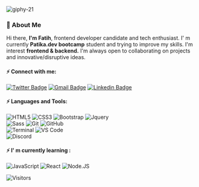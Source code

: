 
![giphy-21](https://user-images.githubusercontent.com/47625725/147831187-8aec47ae-fc86-4473-b5bc-e26c481b525a.gif)




### 🚀 About Me
Hi there, **I'm Fatih**, frontend developer candidate and tech enthusiast. I' m currently **Patika.dev bootcamp** student and trying to improve my skills. I'm interest **frontend & backend.** I'm always open to collaborating on projects and innovative/disruptive ideas.


#### ⚡️ Connect with me:

[![Twitter Badge](https://img.shields.io/badge/-fatih_bas-blue?style=plastic&logo=Twitter&logoColor=white&link=https://twitter.com/fatih_bas)](https://twitter.com/fatih_bas)
[![Gmail Badge](https://img.shields.io/badge/-fatihbas1@gmail.com-c14438?style=plastic&logo=Gmail&logoColor=white&link=mailto:fatihbas1@gmail.com)](mailto:fatihbas1@gmail.com)
[![Linkedin Badge](https://img.shields.io/badge/-fatih_bas-blue?style=plastic&logo=Linkedin&logoColor=white&link=https://www.linkedin.com/in/fatih-bas)](https://www.linkedin.com/in/fatih-bas)

#### ⚡️ Languages and Tools:

![HTML5](https://img.shields.io/badge/-HTML5-36384C?style=plastic&logo=html5&logoColor=white)
![CSS3](https://img.shields.io/badge/-CSS3-1572B6?style=plastic&logo=css3)
![Bootstrap](https://img.shields.io/badge/-Bootstrap-purple?style=plastic&logo=bootstrap&logoColor=white)
![Jquery](https://img.shields.io/badge/-jquery-9cf?style=plastic&logo=jquery)<br>
![Sass](https://img.shields.io/badge/-Sass-F26968?style=plastic&logo=sass&logoColor=white)
![Git](https://img.shields.io/badge/-Git-black?style=plastic&logo=git)
![GitHub](https://img.shields.io/badge/-GitHub-black?style=plastic&logo=github)<br>
![Terminal](https://img.shields.io/badge/-Terminal-black?style=plastic&logo=terminal)
![VS Code](https://img.shields.io/badge/-VS%20Code-yellowgreen?style=plastic&logo=visual-studio-code)<br>
![Discord](https://img.shields.io/badge/-Discord-874C62?style=plastic&logo=discord&logoColor=white)

  
  
#### ⚡️ I' m currently learning :   
![JavaScript](https://img.shields.io/badge/-JavaScript-yellow?style=plastic&logo=javascript)
![React](https://img.shields.io/badge/-React-3b2e5a?style=plastic&logo=react)
![Node.JS](https://img.shields.io/badge/-Node.JS-4E6613?style=plastic&logo=Node.js&logoColor=white)



![Visitors](https://api.visitorbadge.io/api/visitors?path=fatih-bas&label=visitors&labelColor=%23697689&countColor=%23ff8a65&style=plastic)





